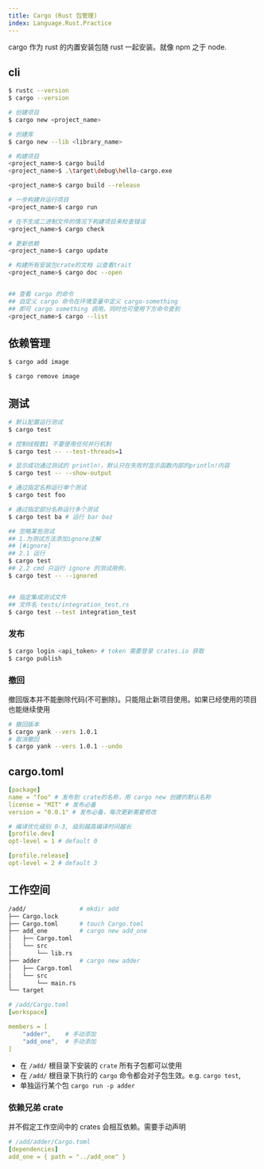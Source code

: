 ```yaml
---
title: Cargo (Rust 包管理)
index: Language.Rust.Practice
---
```


cargo 作为 rust 的内置安装包随 rust 一起安装。就像 npm 之于 node.


## cli 

```bash
$ rustc --version
$ cargo --version 

# 创建项目
$ cargo new <project_name>

# 创建库
$ cargo new --lib <library_name>

# 构建项目
<project_name>$ cargo build 
<project_name>$ .\target\debug\hello-cargo.exe

<project_name>$ cargo build --release

# 一步构建并运行项目
<project_name>$ cargo run

# 在不生成二进制文件的情况下构建项目来检查错误
<project_name>$ cargo check

# 更新依赖
<project_name>$ cargo update

# 构建所有安装包crate的文档 以查看trait
<project_name>$ cargo doc --open


## 查看 cargo 的命令
## 自定义 cargo 命令在环境变量中定义 cargo-something
## 即可 cargo something 调用。同时也可使用下方命令查到
<project_name>$ cargo --list
```

## 依赖管理 


``` bash
$ cargo add image

$ cargo remove image
```

## 测试

``` bash
# 默认配置运行测试
$ cargo test 

# 控制线程数1 不要使用任何并行机制
$ cargo test -- --test-threads=1 

# 显示成功通过测试的 println!，默认只在失败时显示函数内部的println!内容
$ cargo test -- --show-output

# 通过指定名称运行单个测试
$ cargo test foo

# 通过指定部分名称运行多个测试
$ cargo test ba # 运行 bar baz

## 忽略某些测试
## 1.为测试方法添加ignore注解
## [#ignore]
## 2.1 运行
$ cargo test
## 2.2 cmd 只运行 ignore 的测试用例，
$ cargo test -- --ignored


## 指定集成测试文件
## 文件名 tests/integration_test.rs
$ cargo test --test integration_test 


```

### 发布

``` bash
$ cargo login <api_token> # token 需要登录 crates.io 获取
$ cargo publish
```

### 撤回 

撤回版本并不能删除代码(不可删除)。只能阻止新项目使用。如果已经使用的项目也能继续使用

``` bash
# 撤回版本
$ cargo yank --vers 1.0.1
# 取消撤回
$ cargo yank --vers 1.0.1 --undo
```

## cargo.toml

``` yaml
[package]
name = "foo" # 发布到 crate的名称，用 cargo new 创建的默认名称
license = "MIT" # 发布必备
version = "0.0.1" # 发布必备，每次更新需要修改

# 编译优化级别 0-3, 级别越高编译时间越长
[profile.dev] 
opt-level = 1 # default 0

[profile.release]
opt-level = 2 # default 3
```

## 工作空间

``` bash
/add/               # mkdir add
├── Cargo.lock
├── Cargo.toml      # touch Cargo.toml
├── add_one         # cargo new add_one
│   ├── Cargo.toml
│   └── src
│       └── lib.rs
├── adder           # cargo new adder
│   ├── Cargo.toml
│   └── src
│       └── main.rs
└── target
```

``` yaml
# /add/Cargo.toml
[workspace]

members = [
    "adder",    # 手动添加
    "add_one",  # 手动添加
]
```

- 在 `/add/` 根目录下安装的 `crate` 所有子包都可以使用
- 在 `/add/` 根目录下执行的 `cargo` 命令都会对子包生效。e.g. `cargo test`, 
- 单独运行某个包 `cargo run -p adder`


### 依赖兄弟 crate

并不假定工作空间中的 crates 会相互依赖。需要手动声明

``` yaml
# /add/adder/Cargo.toml
[dependencies]
add_one = { path = "../add_one" }
```